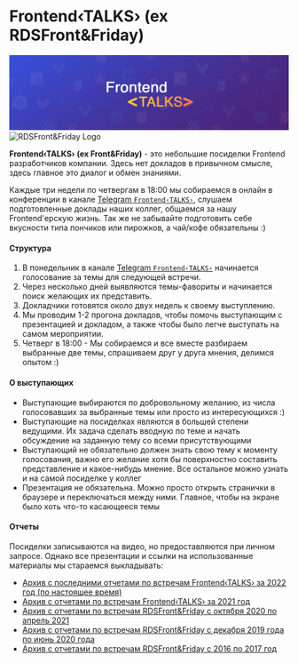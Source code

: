 # Frontend‹TALKS› (ex RDSFront&Friday)

![Frontend‹TALKS› Logo](/_images/frontend-talks-for-meeting-1.png)
![RDSFront&Friday Logo](/_images/friday_logo.jpg)

**Frontend‹TALKS› (ex Front&Friday)** - это небольшие посиделки Frontend разработчиков компании. Здесь нет докладов в привычном смысле, здесь главное это диалог и обмен знаниями.

Каждые три недели по четвергам в 18:00 мы собираемся в онлайн в конференции в канале [Telegram `Frontend‹TALKS›`](https://t.me/joinchat/Jxk1FSiVpMA1ZGZi),  слушаем подготовленные доклады наших коллег, общаемся за нашу Frontend'ерскую жизнь. Так же не забывайте подготовить себе вкусности типа пончиков или пирожков, а чай/кофе обязательны :)

#### Структура
1. В понедельник в канале [Telegram `Frontend‹TALKS›`](https://t.me/joinchat/Jxk1FSiVpMA1ZGZi) начинается голосование за темы для следующей встречи.
2. Через несколько дней выявляются темы-фавориты и начинается поиск желающих их представить.
3. Докладчики готовятся около двух недель к своему выступлению.
4. Мы проводим 1-2 прогона докладов, чтобы помочь выступающим с презентацией и докладом, а также чтобы было легче выступать на самом мероприятии.
5. Четверг в 18:00 - Мы собираемся и все вместе разбираем выбранные две темы, спрашиваем друг у друга мнения, делимся опытом :)

#### О выступающих
- Выступающие выбираются по добровольному желанию, из числа голосовавших за выбранные темы или просто из интересующихся :)
- Выступающие на посиделках являются в большей степени ведущими. Их задача сделать вводную по теме и начать обсуждение на заданную тему со всеми присутствующими
- Выступающий не обязательно должен знать свою тему к моменту голосования, важно его желание хотя бы поверхностно составить представление и какое-нибудь мнение. Все остальное можно узнать и на самой посиделке у коллег
- Презентация не обязательна. Можно просто открыть странички в браузере и переключаться между ними. Главное, чтобы на экране было хоть что-то касающееся темы

#### Отчеты
Посиделки записываются на видео, но предоставляются при личном запросе. Однако все презентации и ссылки на использованные материалы мы стараемся выкладывать:
- [Архив с последними отчетами по встречам Frontend‹TALKS› за 2022 год (по настоящее время)](/RDSFront&Friday/5season_2022-now)
- [Архив с отчетами по встречам Frontend‹TALKS› за 2021 год](/RDSFront&Friday/4season_2021-2022)
- [Архив с отчетами по встречам RDSFront&Friday с октября 2020 по апрель 2021](/RDSFront&Friday/3season_2020-2021)
- [Архив с отчетами по встречам RDSFront&Friday с декабря 2019 года по июнь 2020 года](/RDSFront&Friday/2season_2019-2020)
- [Архив с отчетами по встречам RDSFront&Friday с 2016 по 2017 год](/RDSFront&Friday/1season_2016-2017)
